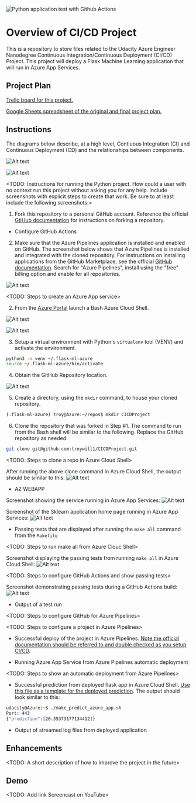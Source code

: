 ![Python application test with Github Actions](https://github.com/troywill1/CICDProject/workflows/Python%20application%20test%20with%20Github%20Actions/badge.svg)

# Overview of CI/CD Project

This is a repository to store files related to the Udacity Azure Engineer Nanodegree Continuous Integration/Continuous Deployment (CI/CD) Project. This project will deploy a Flask Machine Learning application that will run in Azure App Services.

## Project Plan

[Trello board for this project.][1]

[Google Sheets spreadsheet of the original and final project plan.][2]

## Instructions

The diagrams below describe, at a high level, Contiuous Integration (CI) and Continuous Deployment (CD) and the relationships between components.

![Alt text](/CI_Azure_Diagram.png?raw=true "CI_Azure_Diagram.png")

![Alt text](/CD_Azure_Diagram.png?raw=true "CD_Azure_Diagram.png")

<TODO:  Instructions for running the Python project.  How could a user with no context run this project without asking you for any help.  Include screenshots with explicit steps to create that work. Be sure to at least include the following screenshots:>

1. Fork this repository to a personal GitHub account. Reference the official [GtiHub documentation][3] for instructions on forking a repository.

* Configure GitHub Actions

2. Make sure that the Azure Pipelines application is installed and enabled on GitHub. The screenshot below shows that Azure Pipelines is installed and integrated with the cloned repository. For instructions on installing applications from the GitHub Marketplace, see the official [GitHub documentation][5]. Search for "Azure Pipelines", install using the "free" billing option and enable for all repositories.

![Alt text](/GitHub_Apps.png?raw=true "GitHub_Apps.png")

<TODO: Steps to create an Azure App service>

2. From the [Azure Portal][4] launch a Bash Azure Cloud Shell.

![Alt text](/Launch_Shell.png?raw=true "Launch_Shell.png")

![Alt text](/Bash_Shell.png?raw=true "Bash_Shell.png")

3. Setup a virtual environment with Python's `virtualenv` tool (VENV) and activate the environment.

```bash
python3 -m venv ~/.flask-ml-azure
source ~/.flask-ml-azure/bin/activate
```

4. Obtain the GitHub Repository location.

![Alt text](/Clone_SSH.png?raw=true "Clone_SSH.png")

5. Create a directory, using the `mkdir` command, to house your cloned repository.

```bash
(.flask-ml-azure) troy@Azure:~/repos$ mkdir CICDProject
```

6. Clone the repository that was forked in Step #1. The command to run from the Bash shell will be similar to the following. Replace the GitHub repository as needed.

```bash
git clone git@github.com:troywill1/CICDProject.git
```

<TODO: Steps to clone a repo in Azure Cloud Shell>

After running the above clone command in Azure Cloud Shell, the output should be similar to this:
![Alt text](/Cloned_Repo_Azure.png?raw=true "Cloned_Repo_Azure.png")

* AZ WEBAPP

Screenshot showing the service running in Azure App Services:
![Alt text](/Azure_App_Services.png?raw=true "Azure_App_Services.png")

Screenshot of the Sklearn application home page running in Azure App Services:
![Alt text](/Sklearn_Home.png?raw=true "Sklearn_Home.png")

* Passing tests that are displayed after running the `make all` command from the `Makefile`

<TODO: Steps to run make all from Azure Clouc Shell>

Screenshot displaying the passing tests from running `make all` in Azure Cloud Shell:
![Alt text](/Cloud_Shell_Setup_Passing_Tests.png?raw=true "Cloud_Shell_Setup_Passing_Tests.png")

<TODO: Steps to configure GitHub Actions and show passing tests>

Screenshot demonstrating passing tests during a GitHub Actions build:
![Alt text](/Passing_GitHub_Actions_Build.png?raw=true "Passing_GitHub_Actions_Build.png")

* Output of a test run

<TODO: Steps to configure GitHub for Azure Pipelines>

<TODO: Steps to configure a project in Azure Pipelines>

* Successful deploy of the project in Azure Pipelines.  [Note the official documentation should be referred to and double checked as you setup CI/CD](https://docs.microsoft.com/en-us/azure/devops/pipelines/ecosystems/python-webapp?view=azure-devops).

* Running Azure App Service from Azure Pipelines automatic deployment

<TODO: Steps to show an automatic deployment from Azure Pipelines>

* Successful prediction from deployed flask app in Azure Cloud Shell.  [Use this file as a template for the deployed prediction](https://github.com/udacity/nd082-Azure-Cloud-DevOps-Starter-Code/blob/master/C2-AgileDevelopmentwithAzure/project/starter_files/flask-sklearn/make_predict_azure_app.sh).
The output should look similar to this:

```bash
udacity@Azure:~$ ./make_predict_azure_app.sh
Port: 443
{"prediction":[20.35373177134412]}
```

* Output of streamed log files from deployed application

>

## Enhancements

<TODO: A short description of how to improve the project in the future>

## Demo 

<TODO: Add link Screencast on YouTube>

[1]: https://trello.com/b/GWL8MO8g/building-ci-cd-pipeline
[2]: https://docs.google.com/spreadsheets/d/1QMoPynXT3BXGuPUoEhMU0OHgs3Zs2ru5FsCxnYTjpDw/edit?usp=sharing
[3]: https://docs.github.com/en/github/getting-started-with-github/fork-a-repo
[4]: https://portal.azure.com
[5]: https://docs.github.com/en/github/customizing-your-github-workflow/installing-an-app-in-your-organization